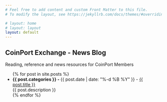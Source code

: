 ```yaml
---
# Feel free to add content and custom Front Matter to this file.
# To modify the layout, see https://jekyllrb.com/docs/themes/#overriding-theme-defaults

# layout: home
# layout: layout
layout: default
---
```


## CoinPort Exchange - News Blog

Reading, reference and news resources for CoinPort Members
    <script>
      document.write('<br />' + document.location + '<br />');
      const queryString = window.location.search;
      const urlParams = new URLSearchParams(queryString);
      const theme = urlParams.get('theme');
      const className = theme=='dark-mode'?'dark-mode':'light-mode';
      document.body.classList.toggle(className);
      console.log(theme);
    </script>
<ul>
  {% for post in site.posts %}
    <li>
      <b>{{ post.categories }} - </b> {{ post.date  | date: "%-d %B %Y" }} - <a href="'{{ post.url }}?theme=' + ${theme}">{{ post.title }}</a><br />
      {{ post.description }}<br />
    </li>
  {% endfor %}
</ul>

